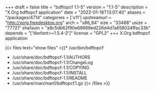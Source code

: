 +++
draft = false
title = "bdftopcf 1.1-5"
version = "1.1-5"
description = "X.Org bdftopcf application"
date = "2022-01-18T13:07:40"
aliases = "/packages/4714"
categories = ['x11']
upstreamurl = "http://xorg.freedesktop.org"
arch = "x86_64"
size = "33468"
usize = "77721"
sha1sum = "a9c5db62f90e68669ed226d4d7a658024ffac33b"
depends = "['libxfont>=1.5.4-2']"
license = "GPL2"
+++
X.Org bdftopcf application

{{< files text="show files" >}}* /usr/bin/bdftopcf
* /usr/share/doc/bdftopcf-1.1/AUTHORS
* /usr/share/doc/bdftopcf-1.1/ChangeLog
* /usr/share/doc/bdftopcf-1.1/COPYING
* /usr/share/doc/bdftopcf-1.1/INSTALL
* /usr/share/doc/bdftopcf-1.1/README
* /usr/share/man/man1/bdftopcf.1.gz
{{< /files >}}